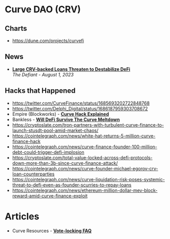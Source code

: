 # Curve DAO (CRV)

## Charts
- https://dune.com/projects/curvefi

## News
- [**Large CRV-backed Loans Threaten to Destabilize DeFi**](https://thedefiant.io/memecoin-traders-flock-to-base)
  <br/>_The Defiant - August 1, 2023_

## Hacks that Happened
- https://twitter.com/CurveFinance/status/1685693202722848768
- https://twitter.com/Delphi_Digital/status/1686187959303708672
- Empire (Blockworks) - [**Curve Hack Explained**](https://www.youtube.com/watch?v=yA1BtxLWZc8)
- Bankless - [**Will DeFi Survive The Curve Meltdown**](https://www.youtube.com/watch?v=I1bVLQdUkMw)
- https://cryptoslate.com/tron-partners-with-turbulent-curve-finance-to-launch-stusdt-pool-amid-market-chaos/
- https://cointelegraph.com/news/white-hat-returns-5-million-curve-finance-hack
- https://cointelegraph.com/news/curve-finance-founder-100-million-debt-could-trigger-defi-implosion
- https://cryptoslate.com/total-value-locked-across-defi-protocols-down-more-than-3b-since-curve-finance-attack/
- https://cointelegraph.com/news/curve-founder-michael-egorov-crv-loan-counterparties
- https://cointelegraph.com/news/curve-liquidation-risk-poses-systemic-threat-to-defi-even-as-founder-scurries-to-repay-loans
- https://cointelegraph.com/news/ethereum-million-dollar-mev-block-reward-amid-curve-finance-exploit

# Articles
- Curve Resources - [**Vote-locking FAQ**](https://resources.curve.fi/governance/vote-locking-boost)
